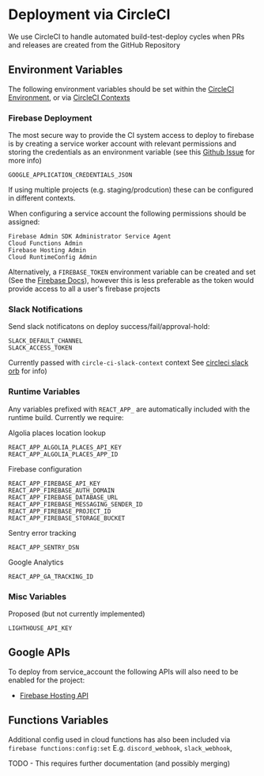 # Deployment via CircleCI
We use CircleCI to handle automated build-test-deploy cycles when PRs and releases are created from the GitHub Repository


## Environment Variables
The following environment variables should be set within the [CircleCI Environment](https://circleci.com/docs/2.0/env-vars/), or via [CircleCI Contexts](https://circleci.com/docs/2.0/contexts/)

### Firebase Deployment
The most secure way to provide the CI system access to deploy to firebase is by creating a service worker account with relevant permissions
and storing the credentials as an environment variable (see this [Github Issue](https://github.com/firebase/firebase-tools/issues/825) for more info)
```
GOOGLE_APPLICATION_CREDENTIALS_JSON
```
If using multiple projects (e.g. staging/prodcution) these can be configured in different contexts.

When configuring a service account the following permissions should be assigned:
```
Firebase Admin SDK Administrator Service Agent
Cloud Functions Admin
Firebase Hosting Admin
Cloud RuntimeConfig Admin
``` 

Alternatively, a `FIREBASE_TOKEN` environment variable can be created and set (See the [Firebase Docs](https://firebase.google.com/docs/cli#cli-ci-systems)),
however this is less preferable as the token would provide access to all a user's firebase projects

### Slack Notifications
Send slack notificatons on deploy success/fail/approval-hold:
```
SLACK_DEFAULT_CHANNEL
SLACK_ACCESS_TOKEN
```
Currently passed with `circle-ci-slack-context` context
See [circleci slack orb](https://github.com/CircleCI-Public/slack-orb) for info)

### Runtime Variables
Any variables prefixed with `REACT_APP_` are automatically included with the runtime build. Currently we require:

Algolia places location lookup 
```
REACT_APP_ALGOLIA_PLACES_API_KEY  
REACT_APP_ALGOLIA_PLACES_APP_ID
```

Firebase configuration
```
REACT_APP_FIREBASE_API_KEY
REACT_APP_FIREBASE_AUTH_DOMAIN  
REACT_APP_FIREBASE_DATABASE_URL  
REACT_APP_FIREBASE_MESSAGING_SENDER_ID  
REACT_APP_FIREBASE_PROJECT_ID  
REACT_APP_FIREBASE_STORAGE_BUCKET  
```
Sentry error tracking
```
REACT_APP_SENTRY_DSN
```
Google Analytics
```
REACT_APP_GA_TRACKING_ID 
```

### Misc Variables
Proposed (but not currently implemented)
```
LIGHTHOUSE_API_KEY
```

## Google APIs
To deploy from service_account the following APIs will also need to be enabled for the project:
- [Firebase Hosting API](https://console.cloud.google.com/apis/api/firebasehosting.googleapis.com)

## Functions Variables
Additional config used in cloud functions has also been included via `firebase functions:config:set`
E.g. `discord_webhook`, `slack_webhook`, 

TODO - This requires further documentation (and possibly merging)